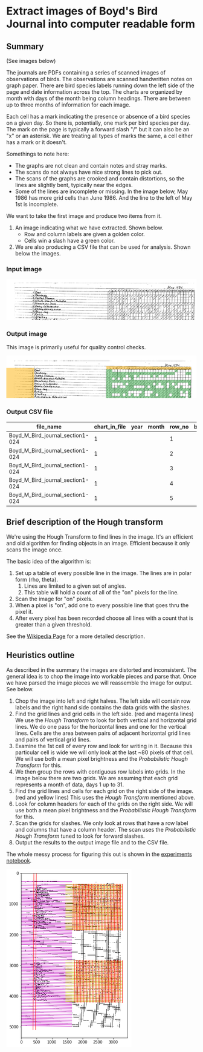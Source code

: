 # Extract images of Boyd's Bird Journal into computer readable form

## Summary

(See images below)

The journals are PDFs containing a series of scanned images of observations of birds. The observations are scanned handwritten notes on graph paper. There are bird species labels running down the left side of the page and date information across the top. The charts are organized by month with days of the month being column headings. There are between up to three months of information for each image.

Each cell has a mark indicating the presence or absence of a bird species on a given day. So there is, potentially, one mark per bird species per day. The mark on the page is typically a forward slash "/" but it can also be an "x" or an asterisk. We are treating all types of marks the same, a cell either has a mark or it doesn't.

Somethings to note here:
- The graphs are not clean and contain notes and stray marks.
- The scans do not always have nice strong lines to pick out.
- The scans of the graphs are crooked and contain distortions, so the lines are slightly bent, typically near the edges.
- Some of the lines are incomplete or missing. In the image below, May 1986 has more grid cells than June 1986. And the line to the left of May 1st is incomplete.

We want to take the first image and produce two items from it.
1. An image indicating what we have extracted. Shown below.
    - Row and column labels are given a golden color.
    - Cells win a slash have a green color.
1. We are also producing a CSV file that can be used for analysis. Shown below the images.

### Input image

![Input image](assets/Boyd_M_Bird_journal_section1-024_in.png "Input image")

### Output image

This image is primarily useful for quality control checks.

![Output image](assets/Boyd_M_Bird_journal_section1-024_out.png "Output image")

### Output CSV file

file_name | chart_in_file | year | month | row_no | bird_species | 1 | 2 | 3 | 4 | 5 | 6 | ... | 30 | 31
--------- | --------------| ---- | ----- | ------ | ------------ | - | - | - | - | - | - | --- | -- | --
Boyd_M_Bird_journal_section1-024 | 1 | | | 1 | | 1 | 1 |   |   |   |   | ... |    |
Boyd_M_Bird_journal_section1-024 | 1 | | | 2 | | 1 | 1 | 1 | 1 | 1 | 1 | ... | 1  | 1
Boyd_M_Bird_journal_section1-024 | 1 | | | 3 | | 1 | 1 | 1 | 1 | 1 | 1 | ... |    |
Boyd_M_Bird_journal_section1-024 | 1 | | | 4 | | 1 | 1 |   | 1 |   | 1 | ... |    |
Boyd_M_Bird_journal_section1-024 | 1 | | | 5 | | 1 | 1 | 1 | 1 | 1 | 1 | ... | 1  | 1


## Brief description of the Hough transform

We're using the Hough Transform to find lines in the image. It's an efficient and old algorithm for finding objects in an image. Efficient because it only scans the image once.

The basic idea of the algorithm is:

1. Set up a table of every possible line in the image. The lines are in polar form (rho, theta).
    1. Lines are limited to a given set of angles.
    1. This table will hold a count of all of the "on" pixels for the line.
1. Scan the image for "on" pixels.
1. When a pixel is "on", add one to every possible line that goes thru the pixel it.
1. After every pixel has been recorded choose all lines with a count that is greater than a given threshold.

See the [Wikipedia Page](https://en.wikipedia.org/wiki/Hough_transform) for a more detailed description.

## Heuristics outline

As described in the summary the images are distorted and inconsistent. The general idea is to chop the image into workable pieces and parse that. Once we have parsed the image pieces we will reassemble the image for output. See below.

1. Chop the image into left and right halves. The left side will contain row labels and the right hand side contains the data grids with the slashes.
1. Find the grid lines and grid cells in the left side. (red and magenta lines) We use the *Hough Transform* to look for both vertical and horizontal grid lines. We do one pass for the horizontal lines and one for the vertical lines. Cells are the area between pairs of adjacent horizontal grid lines and pairs of vertical grid lines.
1. Examine the 1st cell of every row and look for writing in it. Because this particular cell is wide we will only look at the last ~80 pixels of that cell. We will use both a mean pixel brightness and the *Probabilistic Hough Transform* for this.
1. We then group the rows with contiguous row labels into grids. In the image below there are two grids. We are assuming that each grid represents a month of data, days 1 up to 31.
1. Find the grid lines and cells for each grid on the right side of the image. (red and yellow lines) This uses the *Hough Transform* mentioned above.
1. Look for column headers for each of the grids on the right side. We will use both a mean pixel brightness and the *Probabilistic Hough Transform* for this.
1. Scan the grids for slashes. We only look at rows that have a row label and columns that have a column header. The scan uses the *Probabilistic Hough Transform* tuned to look for forward slashes.
1. Output the results to the output image file and to the CSV file.

The whole messy process for figuring this out is shown in the [experiments notebook](experiments_for_boyd_journal_extraction.ipynb).

![Output image](assets/algorithm.png "How the algorithm slices the image")
